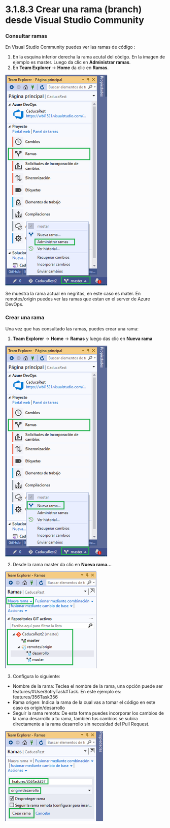 # 3.1.8.3 Crear una rama \(branch\) desde Visual Studio Community

### Consultar ramas

En Visual Studio Community puedes ver las ramas de código :

1. En la esquina inferior derecha la rama acutal del código. En la imagen de ejemplo es master. Luego da clic en **Administrar ramas**.
2. En **Team Explorer** -&gt; **Home** da clic en **Ramas**.

![](../../../.gitbook/assets/image%20%28455%29.png)

Se muestra la rama actual en negritas, en este caso es mater. En remotes/origin puedes ver las ramas que estan en el server de Azure DevOps.

### Crear una rama

Una vez que has consultado las ramas, puedes crear una rama:

1. **Team Explorer** -&gt; **Home** -&gt; **Ramas** y luego das clic en  **Nueva rama**

![](../../../.gitbook/assets/image%20%28457%29.png)

2. Desde la rama master da clic en **Nueva rama...**

![](../../../.gitbook/assets/imagen%20%2819%29.png)

3. Configura lo siguiente:

* Nombre de la rama: Teclea el nombre de la rama, una opción puede ser features/\#UserSotryTask\#Task. En este ejemplo es: features/356Task356
* Rama origen: Indica la rama de la cual vas a tomar el código en este caso es origin/desarrollo
* Seguir la rama remota: De esta forma puedes incorporar los cambios de la rama desarrollo a tu rama, también tus cambios se subira directamente a la rama desarrollo sin necesidad del Pull Request.

![](../../../.gitbook/assets/imagen%20%2825%29.png)


